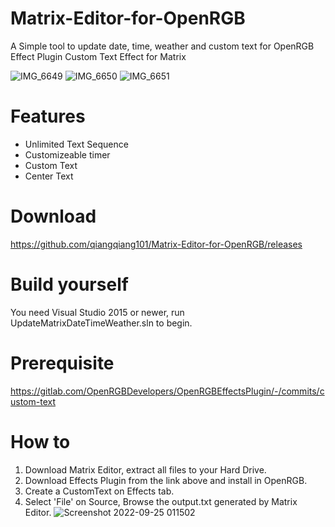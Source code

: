 # Matrix-Editor-for-OpenRGB
A Simple tool to update date, time, weather and custom text for OpenRGB Effect Plugin Custom Text Effect for Matrix

![IMG_6649](https://user-images.githubusercontent.com/11488961/192109628-3b2b8f4d-0806-4384-bbed-4b9b81c62a8f.JPG)
![IMG_6650](https://user-images.githubusercontent.com/11488961/192109631-40979c23-d9af-40a3-be24-5f4147caeba3.JPG)
![IMG_6651](https://user-images.githubusercontent.com/11488961/192109633-f38f21eb-91b0-438d-af15-c8c50c655830.JPG)

# Features
+ Unlimited Text Sequence
+ Customizeable timer
+ Custom Text
+ Center Text

# Download
https://github.com/qiangqiang101/Matrix-Editor-for-OpenRGB/releases

# Build yourself
You need Visual Studio 2015 or newer, run UpdateMatrixDateTimeWeather.sln to begin.

# Prerequisite
https://gitlab.com/OpenRGBDevelopers/OpenRGBEffectsPlugin/-/commits/custom-text

# How to
1. Download Matrix Editor, extract all files to your Hard Drive.
2. Download Effects Plugin from the link above and install in OpenRGB.
3. Create a CustomText on Effects tab.
4. Select 'File' on Source, Browse the output.txt generated by Matrix Editor.
![Screenshot 2022-09-25 011502](https://user-images.githubusercontent.com/11488961/192110683-8cb17ef4-73d2-4d99-bd1f-c35c16d2f4a3.jpg)
